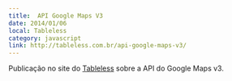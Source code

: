```yaml
---
title:  API Google Maps V3
date: 2014/01/06
local: Tableless
category: javascript
link: http://tableless.com.br/api-google-maps-v3/
---
```


Publicação no site do [Tableless](http://tableless.com.br/ "Tableless") sobre a API do Google Maps v3.